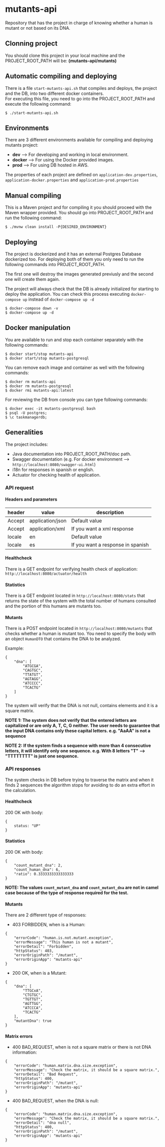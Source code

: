 # mutants-api
Repository that has the project in charge of knowing whether a human is mutant or not based on its DNA.

## Clonning project
You should clone this project in your local machine and the PROJECT_ROOT_PATH will be: **(mutants-api/mutants)**

## Automatic compiling and deploying
There is a file `start-mutants-api.sh` that compiles and deploys, the project and the DB, into two different docker containers.<br/>
For executing this file, you need to go into the PROJECT_ROOT_PATH and execute the following command:
```
$ ./start-mutants-api.sh
```

## Environments
There are 3 different environments available for compiling and deploying mutants project:

- **dev** --> For developing and working in local environment.
- **docker** --> For using the Docker provided images.
- **prod** --> For using DB hosted in AWS.

The properties of each project are defined on `application-dev.properties`, `application-docker.properties` and `application-prod.properties`

## Manual compiling
This is a Maven project and for compiling it you should proceed with the Maven wrapper provided. You should go into PROJECT_ROOT_PATH and run the following command:
```
$ ./mvnw clean install -P{DESIRED_ENVIRONMENT}
```

## Deploying
The project is dockerized and it has an external Postgres Database dockerized too. For deploying both of them you only need to run the following commands into PROJECT_ROOT_PATH.

The first one will destroy the images generated previusly and the second one will create them again.

The project will always check that the DB is already initialized for starting to deploy the application. You can check this process executing `docker-compose up` instead of `docker-compose up -d`
```
$ docker-compose down -v
$ docker-compose up -d
```

## Docker manipulation
You are available to run and stop each container separately with the following commands:
```
$ docker start/stop mutants-api
$ docker start/stop mutants-postgresql
```
You can remove each image and container as well with the following commands:
```
$ docker rm mutants-api
$ docker rm mutants-postgresql
$ docker rmi mutants-api:latest
```
For reviewing the DB from console you can type following commands:
```
$ docker exec -it mutants-postgresql bash
$ psql -U postgres;
$ \c taskmanagerdb;
```

## Generalities
The project includes:

- Java documentation into PROJECT_ROOT_PATH/doc path.
- Swagger documentation (e.g. For docker environment --> `http://localhost:8080/swagger-ui.html`)
- i18n for responses in spanish or english.
- Actuator for checking health of application.

### API request
#### Headers and parameters
| header  | value | description |
| ------------- | ------------- | ------------- |
| Accept  | application/json  | Default value  |
| Accept  | application/xml  | If you want a xml response  |
| locale  | en  | Default value  |
| locale  | es  | If you want a response in spanish  |

#### Healthcheck
There is a GET endpoint for verifying health check of application: `http://localhost:8080/actuator/health`

#### Statistics
There is a GET endpoint located in `http://localhost:8080/stats` that returns the state of the system with the total number of humans consulted and the portion of this humans are mutants too.

#### Mutants
There is a POST endpoint located in `http://localhost:8080/mutants` that checks whether a human is mutant too. You need to specify the body with an object `HumanDTO` that contains the DNA to be analyzed.

Example:
```
{
    "dna": [
        "ATGCGA",
        "CAGTGC",
        "TTATGT",
        "AGTAGG",
        "ATCCCC",
        "TCACTG"
    ]
}
```

The system will verify that the DNA is not null, contains elements and it is a square matrix.

**NOTE 1: The system does not verify that the entered letters are capitalized or are only A, T, C, G neither. The user needs to guarantee that the input DNA contains only these capital letters. e.g. "AaAA" is not a sequence**

**NOTE 2: If the system finds a sequence with more than 4 consecutive letters, it will identify only one sequence. e.g. With 8 letters "T" --> "TTTTTTTT" is just one sequence.**

### API responses
The system checks in DB before trying to traverse the matrix and when it finds 2 sequences the algorithm stops for avoiding to do an extra effort in the calculation.

#### Healthcheck
200 OK with body:
```
{
    status: "UP"
}
```

#### Statistics
200 OK with body:
```
{
    "count_mutant_dna": 2,
    "count_human_dna": 6,
    "ratio": 0.3333333333333333
}
```
**NOTE: The values `count_mutant_dna` and `count_mutant_dna` are not in camel case because of the type of response required for the test.**

#### Mutants
There are 2 different type of responses:
- 403 FORBIDDEN, when is a Human:
```
{
    "errorCode": "human.is.not.mutant.exception",
    "errorMessage": "This human is not a mutant",
    "errorDetail": "Forbidden",
    "httpStatus": 403,
    "errorOriginPath": "/mutant",
    "errorOriginApp": "mutants-api"
}
```

- 200 OK, when is a Mutant:
```
{
    "dna": [
        "TTGCxA",
        "CTGTGC",
        "TGTTGT",
        "AGTTGG",
        "ATCCCA",
        "TCACTG"
    ],
    "mutantDna": true
}
```

#### Matrix errors
- 400 BAD_REQUEST, when is not a square matrix or there is not DNA information:
```
{
    "errorCode": "human.matrix.dna.size.exception",
    "errorMessage": "Check the matrix, it should be a square matrix.",
    "errorDetail": "Bad Request",
    "httpStatus": 400,
    "errorOriginPath": "/mutant",
    "errorOriginApp": "mutants-api"
}
```

- 400 BAD_REQUEST, when the DNA is null:
```
{
    "errorCode": "human.matrix.dna.size.exception",
    "errorMessage": "Check the matrix, it should be a square matrix.",
    "errorDetail": "dna null",
    "httpStatus": 400,
    "errorOriginPath": "/mutant",
    "errorOriginApp": "mutants-api"
}
```




